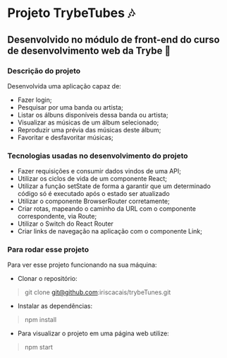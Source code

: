 
# Projeto TrybeTubes 🎶 
## Desenvolvido no módulo de front-end do curso de desenvolvimento web da Trybe 🚀

### Descrição do projeto
  Desenvolvida uma aplicação capaz de:
- Fazer login;
- Pesquisar por uma banda ou artista;
- Listar os álbuns disponíveis dessa banda ou artista;
- Visualizar as músicas de um álbum selecionado;
- Reproduzir uma prévia das músicas deste álbum;
- Favoritar e desfavoritar músicas;


### Tecnologias usadas no desenvolvimento do projeto
- Fazer requisições e consumir dados vindos de uma API;
- Utilizar os ciclos de vida de um componente React;
- Utilizar a função setState de forma a garantir que um determinado código só é executado após o estado ser atualizado
- Utilizar o componente BrowserRouter corretamente;
- Criar rotas, mapeando o caminho da URL com o componente correspondente, via Route;
- Utilizar o Switch do React Router
- Criar links de navegação na aplicação com o componente Link;

### Para rodar esse projeto
Para ver esse projeto funcionando na sua máquina:
- Clonar o repositório:
> git clone git@github.com:iriscacais/trybeTunes.git
- Instalar as dependências:
> npm install
- Para visualizar o projeto em uma página web utilize:
> npm start

